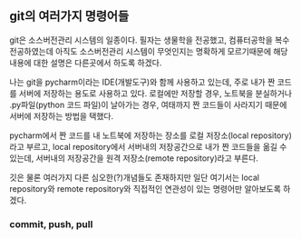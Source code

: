## git의 여러가지 명령어들

git은 소스버전관리 시스템의 일종이다. 필자는 생물학을 전공했고, 컴퓨터공학을 복수전공하였는데 아직도 소스버전관리 시스템이 무엇인지는 명확하게 모르기때문에 해당 내용에 대한 설명은 다른곳에서 하도록 하겠다.

나는 git을 pycharm이라는 IDE(개발도구)와 함께 사용하고 있는데, 주로 내가 짠 코드를 서버에 저장하는 용도로 사용하고 있다. 로컬에만 저장할 경우, 노트북을 분실하거나 .py파일(python 코드 파일)이 날아가는 경우, 여태까지 짠 코드들이 사라지기 때문에 서버에 저장하는 방법을 택했다.

pycharm에서 짠 코드를 내 노트북에 저장하는 장소를 로컬 저장소(local repository)라고 부르고, local repository에서 서버내의 저장공간으로 내가 짠 코드들을 옮길 수 있는데, 서버내의 저장공간을 원격 저장소(remote repository)라고 부른다.

깃은 물론 여러가지 다른 심오한(?)개념들도 존재하지만 일단 여기서는 local repository와 remote repository와 직접적인 연관성이 있는 명령어만 알아보도록 하겠다.

### commit, push, pull




